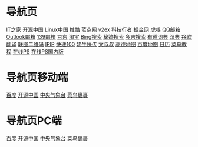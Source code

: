 # 导航页
[IT之家](https://www.ithome.com/) [开源中国](https://www.oschina.net/) [Linux中国](https://linux.cn/) [推酷](https://www.tuicool.com/ah/) [蓝点网](https://www.landiannews.com/) [v2ex](https://www.v2ex.com/) [科技行者](https://www.solidot.org/) [掘金网](https://juejin.im/) [虎嗅](https://www.huxiu.com/) [QQ邮箱](https://mail.qq.com/) [Outlook邮箱](https://outlook.live.com/) [139邮箱](https://mail.10086.cn/) [京东](https://www.jd.com/) [淘宝](https://www.taobao.com/) [Bing搜索](https://cn.bing.com/) [秘迹搜索](https://mijisou.com/) [多吉搜索](https://www.dogedoge.com/) [有道词典](https://youdao.com/) [汉典](http://www.zdic.net/) [谷歌翻译](https://translate.google.cn/) [联图二维码](https://www.liantu.com/) [IPIP](https://www.ipip.net/) [快递100](https://www.kuaidi100.com/) [奶牛快传](https://cowtransfer.com/) [文叔叔](https://www.wenshushu.cn/) [高德地图](https://www.amap.com/) [百度地图](https://map.baidu.com/) [日历](https://wannianrili.51240.com/) [菜鸟教程](https://www.runoob.com/) [在线PS](https://www.photopea.com/) [在线PS国内版](​https://ps.gaoding.com/) []() 

# 导航页移动端

[百度](https://m.baidu.com/error.jsp) [开源中国](https://m.oschina.net/) [中央气象台](http://m.nmc.cn/f/wap/forecast/index.html) [菜鸟裹裹](https://m.guoguo-app.com/guoguowap/default.html) []() []() []() []() []() 

# 导航页PC端

[百度](https://www.baidu.com/) [开源中国](https://www.oschina.net/) [中央气象台](http://www.nmc.cn/publish/forecast/ABJ/beijing.html) [菜鸟裹裹](https://www.guoguo-app.com/) []() []() []() []() []() []() []() []() []() 